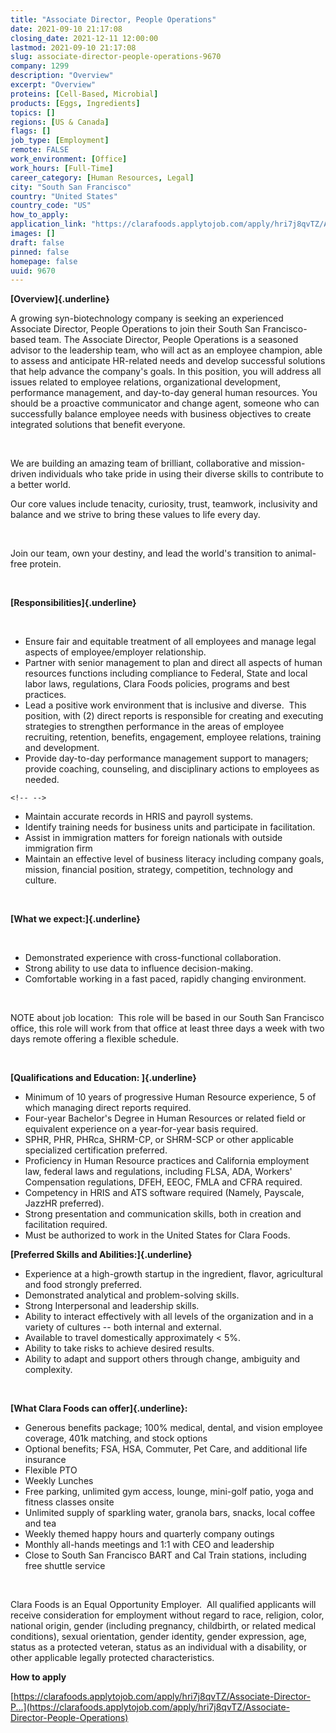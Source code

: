 ```yaml
---
title: "Associate Director, People Operations"
date: 2021-09-10 21:17:08
closing_date: 2021-12-11 12:00:00
lastmod: 2021-09-10 21:17:08
slug: associate-director-people-operations-9670
company: 1299
description: "Overview"
excerpt: "Overview"
proteins: [Cell-Based, Microbial]
products: [Eggs, Ingredients]
topics: []
regions: [US & Canada]
flags: []
job_type: [Employment]
remote: FALSE
work_environment: [Office]
work_hours: [Full-Time]
career_category: [Human Resources, Legal]
city: "South San Francisco"
country: "United States"
country_code: "US"
how_to_apply: 
application_link: "https://clarafoods.applytojob.com/apply/hri7j8qvTZ/Associate-Director-People-Operations"
images: []
draft: false
pinned: false
homepage: false
uuid: 9670
---
```

**[Overview]{.underline}**

A growing syn-biotechnology company is seeking an experienced Associate
Director, People Operations to join their South San Francisco-based
team. The Associate Director, People Operations is a seasoned advisor to
the leadership team, who will act as an employee champion, able to
assess and anticipate HR-related needs and develop successful solutions
that help advance the company's goals. In this position, you will
address all issues related to employee relations, organizational
development, performance management, and day-to-day general human
resources. You should be a proactive communicator and change agent,
someone who can successfully balance employee needs with business
objectives to create integrated solutions that benefit everyone.

 

We are building an amazing team of brilliant, collaborative and
mission-driven individuals who take pride in using their diverse skills
to contribute to a better world.

Our core values include tenacity, curiosity, trust, teamwork,
inclusivity and balance and we strive to bring these values to life
every day.

 

Join our team, own your destiny, and lead the world\'s transition to
animal-free protein.

 

**[Responsibilities]{.underline}**

 

-   Ensure fair and equitable treatment of all employees and manage
    legal aspects of employee/employer relationship.
-   Partner with senior management to plan and direct all aspects of
    human resources functions including compliance to Federal, State and
    local labor laws, regulations, Clara Foods policies, programs and
    best practices.
-   Lead a positive work environment that is inclusive and diverse. 
    This position, with (2) direct reports is responsible for creating
    and executing strategies to strengthen performance in the areas of
    employee recruiting, retention, benefits, engagement, employee
    relations, training and development. 
-   Provide day-to-day performance management support to managers;
    provide coaching, counseling, and disciplinary actions to employees
    as needed.

```{=html}
<!-- -->
```
-   Maintain accurate records in HRIS and payroll systems.
-   Identify training needs for business units and participate in
    facilitation.
-   Assist in immigration matters for foreign nationals with outside
    immigration firm
-   Maintain an effective level of business literacy including company
    goals, mission, financial position, strategy, competition,
    technology and culture.

 

**[What we expect:]{.underline}**

 

-   Demonstrated experience with cross-functional collaboration.
-   Strong ability to use data to influence decision-making.
-   Comfortable working in a fast paced, rapidly changing environment.

 

NOTE about job location:  This role will be based in our South San
Francisco office, this role will work from that office at least three
days a week with two days remote offering a flexible schedule.

 

**[Qualifications and Education: ]{.underline}**

-   Minimum of 10 years of progressive Human Resource experience, 5 of
    which managing direct reports required.
-   Four-year Bachelor's Degree in Human Resources or related field or
    equivalent experience on a year-for-year basis required.
-   SPHR, PHR, PHRca, SHRM-CP, or SHRM-SCP or other applicable
    specialized certification preferred.
-   Proficiency in Human Resource practices and California employment
    law, federal laws and regulations, including FLSA, ADA, Workers'
    Compensation regulations, DFEH, EEOC, FMLA and CFRA required.
-   Competency in HRIS and ATS software required (Namely, Payscale,
    JazzHR preferred).
-   Strong presentation and communication skills, both in creation and
    facilitation required.
-   Must be authorized to work in the United States for Clara Foods.

**[Preferred Skills and Abilities:]{.underline}**

-   Experience at a high-growth startup in the ingredient, flavor,
    agricultural and food strongly preferred.
-   Demonstrated analytical and problem-solving skills.
-   Strong Interpersonal and leadership skills.
-   Ability to interact effectively with all levels of the organization
    and in a variety of cultures -- both internal and external.
-   Available to travel domestically approximately \< 5%.
-   Ability to take risks to achieve desired results.
-   Ability to adapt and support others through change, ambiguity and
    complexity.

 

**[What Clara Foods can offer]{.underline}:**

-   Generous benefits package; 100% medical, dental, and vision employee
    coverage, 401k matching, and stock options
-   Optional benefits; FSA, HSA, Commuter, Pet Care, and additional life
    insurance
-   Flexible PTO
-   Weekly Lunches
-   Free parking, unlimited gym access, lounge, mini-golf patio, yoga
    and fitness classes onsite
-   Unlimited supply of sparkling water, granola bars, snacks, local
    coffee and tea
-   Weekly themed happy hours and quarterly company outings
-   Monthly all-hands meetings and 1:1 with CEO and leadership
-   Close to South San Francisco BART and Cal Train stations, including
    free shuttle service

 

Clara Foods is an Equal Opportunity Employer.  All qualified applicants
will receive consideration for employment without regard to race,
religion, color, national origin, gender (including pregnancy,
childbirth, or related medical conditions), sexual orientation, gender
identity, gender expression, age, status as a protected veteran, status
as an individual with a disability, or other applicable legally
protected characteristics.


**How to apply**


[https://clarafoods.applytojob.com/apply/hri7j8qvTZ/Associate-Director-P...](https://clarafoods.applytojob.com/apply/hri7j8qvTZ/Associate-Director-People-Operations)
